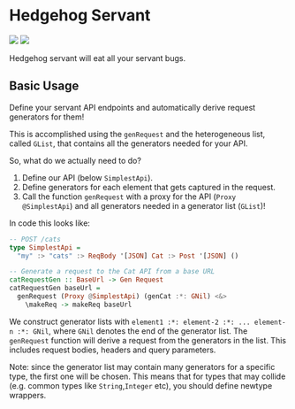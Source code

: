 Hedgehog Servant
================
![](https://github.com/felixmulder/hedgehog-servant/workflows/Haskell%20CI/badge.svg)
![](https://img.shields.io/badge/Hackage-v0.0.0.1-blue.svg)

Hedgehog servant will eat all your servant bugs.

Basic Usage
-----------
Define your servant API endpoints and automatically derive request generators
for them!

This is accomplished using the `genRequest` and the heterogeneous list, called
`GList`, that contains all the generators needed for your API.

So, what do we actually need to do?

1. Define our API (below `SimplestApi`).
2. Define generators for each element that gets captured in the request.
3. Call the function `genRequest` with a proxy for the API (`Proxy
   @SimplestApi`) and all generators needed in a generator list (`GList`)!

In code this looks like:

```haskell
-- POST /cats
type SimplestApi =
  "my" :> "cats" :> ReqBody '[JSON] Cat :> Post '[JSON] ()

-- Generate a request to the Cat API from a base URL
catRequestGen :: BaseUrl -> Gen Request
catRequestGen baseUrl =
  genRequest (Proxy @SimplestApi) (genCat :*: GNil) <&>
    \makeReq -> makeReq baseUrl
```

We construct generator lists with `element1 :*: element-2 :*: ... element-n :*: GNil`,
where `GNil` denotes the end of the generator list. The `genRequest` function
will derive a request from the generators in the list. This includes request
bodies, headers and query parameters.

Note: since the generator list may contain many generators for a specific type,
the first one will be chosen. This means that for types that may collide (e.g.
common types like `String`,`Integer` etc), you should define newtype wrappers.
